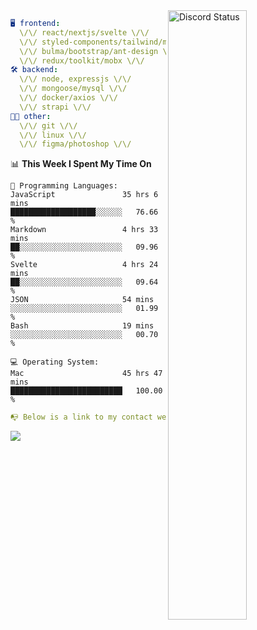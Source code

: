 
<a href="https://discord.com/users/279302975371870218" target="_blank">
    <img width="50%" align="right" alt="Discord Status" src="https://lanyard.cnrad.dev/api/279302975371870218?bg=161B22&borderRadius=5px%205px%200%200&hideTimestamp=true&idleMessage=Just%20chillin%27%20at%20the%20moment&animated=true">
</a>

```yaml
🖥️ frontend: 
  \/\/ react/nextjs/svelte \/\/
  \/\/ styled-components/tailwind/mui/
  \/\/ bulma/bootstrap/ant-design \/\/
  \/\/ redux/toolkit/mobx \/\/
🛠 backend: 
  \/\/ node, expressjs \/\/
  \/\/ mongoose/mysql \/\/
  \/\/ docker/axios \/\/
  \/\/ strapi \/\/
👨‍💻 other: 
  \/\/ git \/\/ 
  \/\/ linux \/\/
  \/\/ figma/photoshop \/\/
```
<!--START_SECTION:waka-->
📊 **This Week I Spent My Time On** 

```text
💬 Programming Languages: 
JavaScript               35 hrs 6 mins       ███████████████████░░░░░░   76.66 % 
Markdown                 4 hrs 33 mins       ██░░░░░░░░░░░░░░░░░░░░░░░   09.96 % 
Svelte                   4 hrs 24 mins       ██░░░░░░░░░░░░░░░░░░░░░░░   09.64 % 
JSON                     54 mins             ░░░░░░░░░░░░░░░░░░░░░░░░░   01.99 % 
Bash                     19 mins             ░░░░░░░░░░░░░░░░░░░░░░░░░   00.70 % 

💻 Operating System: 
Mac                      45 hrs 47 mins      █████████████████████████   100.00 % 
```


<!--END_SECTION:waka-->
```yaml
📭 Below is a link to my contact website 
```
<a href="https://mxns.xyz" target="_black"> <img src="https://img.shields.io/badge/website-161B22?style=for-the-badge&logo=About.me&logoColor=white"></img> <a/>

